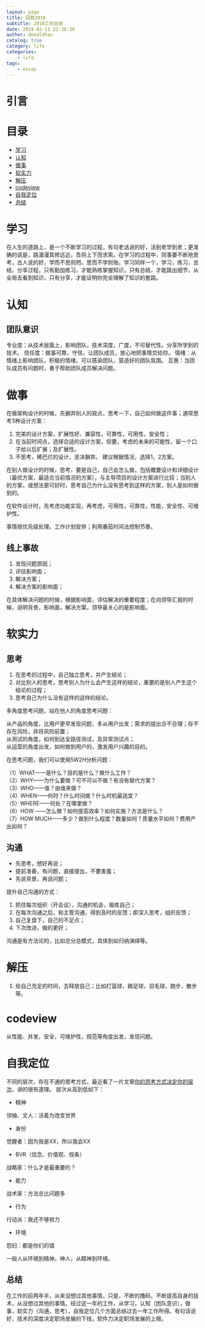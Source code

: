 ```yaml
---
layout: page
title: 回首2018
subtitle: 2018工作总结
date: 2019-02-11 22:36:30
author: donaldhan
catalog: true
category: life
categories:
    - life
tags:
    - essay
---
```


# 引言



# 目录
* [学习](#学习)
* [认知](#认知)
* [做事](#做事)
* [软实力](#软实力)
* [解压](#解压)
* [codeview](#codeview)
* [自我定位](#codeview)
* [总结](#总结)



# 学习
在人生的道路上，是一个不断学习的过程，有句老话说的好，活到老学到老；更准确的说是，路漫漫其修远近，吾将上下而求索。在学习的过程中，同事要不断地思考，古人说的好，学而不思则罔，思而不学则殆。学习同样一个，学习，练习，总结，分享过程，只有勤加练习，才能熟练掌握知识，只有总结，才能跳出细节，从全局去看到知识，只有分享，才能证明你完全理解了知识的套路。


# 认知


## 团队意识
专业度：从技术层面上，影响团队，技术深度，广度，不可替代性。分享所学到的技术。
信任度：做事可靠，守信，让团队成员，放心地把事情交给你。
情绪：从情绪上影响团队，积极的情绪，可以感染团队，营造好的团队氛围。
互惠：当团队成员有问题时，勇于帮助团队成员解决问题。


# 做事
在做架构设计的时候，先摒弃别人的观点，思考一下，自己如何做这件事；通常思考3种设计方案：

1. 完美的设计方案，扩展性好、兼容性，可靠性，可用性，安全性；
2. 在当前时间点，选择合适的设计方案，但要，考虑的未来的可能性，留一个口子给以后扩展；及扩展性。
3. 不思考，稀巴烂的设计，坚决摒弃。
建议根据情况，选择1，2方案。

在别人做设计的时候，思考，要是自己，自己会怎么做，包括概要设计和详细设计（最优方案，最适合当前情况的方案），与主导项目的设计方案进行比较；当别人的方案，或想法更可好时，思考自己为什么没有思考到这样的方案，别人是如何做到的。


在软件设计时，先考虑功能实现，再考虑，可用性，可靠性，性能，安全性、可维护性。



事情按优先级处理。工作计划安排；利用番茄时间法控制节奏。

## 线上事故
1. 发现问题原因；
2. 评估影响面；
3. 解决方案；
4. 解决方案的影响面；

在具体解决问题的时候，根据影响面，评估解决的重要程度；在向领导汇报的时候，说明背景，影响面，解决方案，领导最关心的是影响面。






# 软实力

## 思考
1. 在思考的过程中，自己独立思考，并产生结论；
2. 对比别人的思考，思考别人为什么会产生这样的结论，重要的是别人产生这个结论的过程；
3. 思考自己为什么没有这样的这样的结论。


多角度思考问题，站在他人的角度思考问题：

从产品的角度，比用户更早发现问题，多从用户出发；需求的提出合不合理；存不存在风险，并将风险前置；   
从测试的角度，如何到达全路径测试，及异常测试点；   
从运营的角度出发，如何做到用户的，激发用户兴趣的目的。

在思考问题，我们可以使用5W2H分析问题：  

（1）WHAT——是什么？目的是什么？做什么工作？  
（2）WHY——为什么要做？可不可以不做？有没有替代方案？  
（3）WHO——谁？由谁来做？  
（4）WHEN——何时？什么时间做？什么时机最适宜？  
（5）WHERE——何处？在哪里做？  
（6）HOW ——怎么做？如何提高效率？如何实施？方法是什么？  
（7）HOW MUCH——多少？做到什么程度？数量如何？质量水平如何？费用产出如何？  



## 沟通


* 先思考，想好再说；
* 提前准备，有问题，直接提出，不要害羞；
* 先说背景，再说问题；

提升自己沟通的方式：

1. 抓住每次组织（开会议），沟通的机会，锻炼自己；
2. 在每次沟通之后，和主管沟通，得到及时的反馈；即深入思考，组织反馈；
3. 自己复盘下，自己的不足点；
4. 下次改进，做的更好；

沟通是有方法论的，比如总分总模式，具体到如归纳演绎等。




# 解压
1. 给自己充足的时间，去释放自己；比如打篮球，踢足球，羽毛球，跑步，散步等。



# codeview
从性能、并发，安全，可维护性，规范等角度出发，发现问题。



# 自我定位
不同的层次，存在不通的思考方式，最近看了一片文章[你的思考方式决定你的层次][]，讲的很有道理。
层次从高到低如下：

* 精神

领袖、文人：活着为改变世界  
* 身份

觉醒者：因为我是XX，所以我会XX
* BVR（信念、价值观、规条）

战略家：什么才是最重要的？
* 能力

战术家：方法总比问题多
* 行为

行动派：我还不够努力
* 环境

怨妇：都是你们的错

一般人从环境到精神，神人，从精神到环境。

[你的思考方式决定你的层次]:https://mp.weixin.qq.com/s/RdtlgHQEQjKiWkGSeaWvlA "你的思考方式决定你的层次"


## 总结
在工作的前两年半，从来没想过其他事情，只是，不断的撸码，不断提高自身的技术，从没想过其他的事情。经过这一年的工作，从学习，认知（团队意识），做事，软实力（沟通，思考），自我定位几个方面总结过去一年工作所得。有句话说好，技术的深度决定职场发展的下线，软件力决定职场发展的上限。
